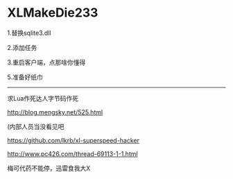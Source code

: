 XLMakeDie233
===========

1.替换sqlite3.dll

2.添加任务

3.重启客户端，点那啥你懂得

5.准备好纸巾




------

求Lua作死达人字节码作死

http://blog.mengsky.net/525.html

(内部人员当没看见吧

https://github.com/lkrb/xl-superspeed-hacker

http://www.pc426.com/thread-69113-1-1.html




梅可代药不能停，迅雷食我大X